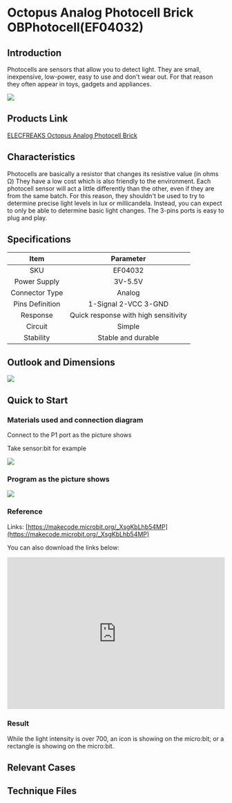 ﻿# Octopus Analog Photocell Brick OBPhotocell(EF04032) 

## Introduction

Photocells are sensors that allow you to detect light. They are small, inexpensive, low-power, easy to use and don't wear out. For that reason they often appear in toys, gadgets and appliances. 

 ![](https://wiki-media-ef.oss-cn-hongkong.aliyuncs.com/i18n/en/docusaurus-plugin-content-docs/current/microbit/sensor/octopus-sensors/images/sensor/images/sCid5Hu.jpg)

## Products Link

[ELECFREAKS Octopus Analog Photocell Brick](https://shop.elecfreaks.com/products/elecfreaks-octopus-analog-photocell-brick?_pos=1&_sid=0eb81c422&_ss=r)

## Characteristics

 Photocells are basically a resistor that changes its resistive value (in ohms Ω) 
 They have a low cost which is also friendly to the environment.
 Each photocell sensor will act a little differently than the other, even if they are from the same batch.
  For this reason, they shouldn't be used to try to determine precise light levels in lux or millicandela. Instead, you can expect to only be able to determine basic light changes.
 The 3-pins ports is easy to plug and play.

## Specifications


Item | Parameter 
:-: | :-: 
SKU|EF04032
Power Supply|3V-5.5V
Connector Type|Analog
Pins Definition|1-Signal 2-VCC 3-GND
Response|Quick response with high sensitivity
Circuit|Simple
Stability|Stable and durable

## Outlook and Dimensions


 ![](https://wiki-media-ef.oss-cn-hongkong.aliyuncs.com/i18n/en/docusaurus-plugin-content-docs/current/microbit/sensor/octopus-sensors/images/sensor/images/cdNd1Kw.png)

## Quick to Start


### Materials used and connection diagram

 Connect to the P1 port as the picture shows

  Take sensor:bit for example

 ![](https://wiki-media-ef.oss-cn-hongkong.aliyuncs.com/i18n/en/docusaurus-plugin-content-docs/current/microbit/sensor/octopus-sensors/images/sensor/images/XwQieks.png)

### Program as the picture shows

 ![](https://wiki-media-ef.oss-cn-hongkong.aliyuncs.com/i18n/en/docusaurus-plugin-content-docs/current/microbit/sensor/octopus-sensors/images/sensor/images/4oRJ1Ub.png)

### Reference

Links: [https://makecode.microbit.org/_XsgKbLhb54MP](https://makecode.microbit.org/_XsgKbLhb54MP)

You can also download the links below:

<div style="position:relative;height:0;padding-bottom:70%;overflow:hidden;"><iframe style="position:absolute;top:0;left:0;width:100%;height:100%;" src="https://makecode.microbit.org/#pub:_XsgKbLhb54MP" frameborder="0" sandbox="allow-popups allow-forms allow-scripts allow-same-origin"></iframe></div>  


### Result
 While the light intensity is over 700, an icon is showing on the micro:bit; or a rectangle is showing on the micro:bit.
## Relevant Cases


## Technique Files

